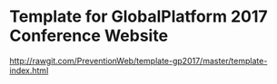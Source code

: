 # Template for GlobalPlatform 2017 Conference Website

http://rawgit.com/PreventionWeb/template-gp2017/master/template-index.html
